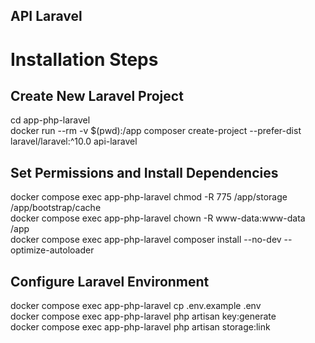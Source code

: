 ## API Laravel

# Installation Steps

## Create New Laravel Project
cd app-php-laravel  
docker run --rm -v $(pwd):/app composer create-project --prefer-dist laravel/laravel:^10.0 api-laravel  

## Set Permissions and Install Dependencies
docker compose exec app-php-laravel chmod -R 775 /app/storage /app/bootstrap/cache  
docker compose exec app-php-laravel chown -R www-data:www-data /app  
docker compose exec app-php-laravel composer install --no-dev --optimize-autoloader  

## Configure Laravel Environment
docker compose exec app-php-laravel cp .env.example .env  
docker compose exec app-php-laravel php artisan key:generate  
docker compose exec app-php-laravel php artisan storage:link  
